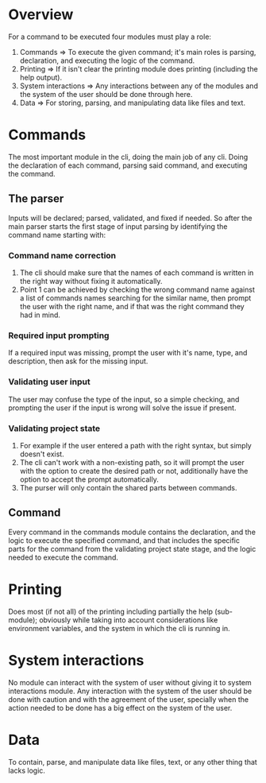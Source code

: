 # Overview
For a command to be executed four modules must play a role:
1. Commands => To execute the given command; it's main roles is parsing, declaration, and executing the logic of the command.
2. Printing => If it isn't clear the printing module does printing (including the help output).
3. System interactions => Any interactions between any of the modules and the system of the user should be done through here. 
4. Data => For storing, parsing, and manipulating data like files and text.
# Commands 
The most important module in the cli, doing the main job of any cli. Doing the declaration of each command, parsing said command, and executing the command.
## The parser
Inputs will be declared; parsed, validated, and fixed if needed.
So after the main parser starts the first stage of input parsing by identifying the command name starting with: 
### Command name correction 
1. The cli should make sure that the names of each command is written in the right way without fixing it automatically.
2. Point 1 can be achieved by checking the wrong command name against a list of commands names searching for the similar name, then prompt the user with the right name, and if that was the right command they had in mind. 
### Required input prompting
If a required input was missing, prompt the user with it's name, type, and description, then ask for the missing input.
### Validating user input
The user may confuse the type of the input, so a simple checking, and prompting the user if the input is wrong will solve the issue if present.  
### Validating project state
1. For example if the user entered a path with the right syntax, but simply doesn't exist.
2. The cli can't work with a non-existing path, so it will prompt the user with the option to create the desired path or not, additionally have the option to accept the prompt automatically.
3. The purser will only contain the shared parts between commands.
## Command
Every command in the commands module contains the declaration, and the logic to execute the specified command, and that includes the specific parts for the command from the validating project state stage, and the logic needed to execute the command. 
# Printing
Does most (if not all) of the printing including partially the help (sub-module); obviously while taking into account considerations like environment variables, and the system in which the cli is running in.
# System interactions
No module can interact with the system of user without giving it to system interactions module. Any interaction with the system of the user should be done with caution and with the agreement of the user, specially when the action needed to be done has a big effect on the system of the user.
# Data
To contain, parse, and manipulate data like files, text, or any other thing that lacks logic.